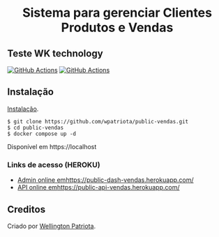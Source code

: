 <h1 align="center">Sistema para gerenciar Clientes Produtos e Vendas</h1>
<h2>Teste WK technology</h2>



[![GitHub Actions](https://github.com/api-platform/demo/workflows/CI/badge.svg)](https://github.com/api-platform/demo/actions?workflow=CI)
[![GitHub Actions](https://github.com/api-platform/demo/workflows/CD/badge.svg)](https://github.com/api-platform/demo/actions?workflow=CD)

## Instalação

[Instalação](https://teste).

    $ git clone https://github.com/wpatriota/public-vendas.git
    $ cd public-vendas
    $ docker compose up -d

Disponível em https://localhost


### Links de acesso (HEROKU)

* [Admin online em](https://public-dash-vendas.herokuapp.com/)https://public-dash-vendas.herokuapp.com/
* [API online em](https://public-api-vendas.herokuapp.com/)https://public-api-vendas.herokuapp.com/

## Creditos

Criado por [Wellington Patriota](https://www.linkedin.com/in/wpatriota/).
